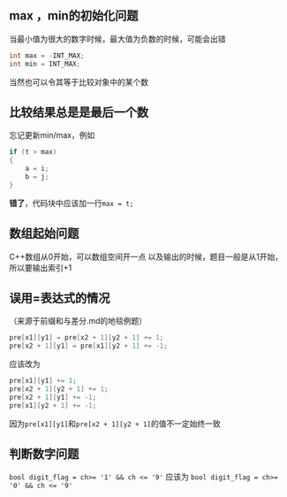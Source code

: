 ## max ，min的初始化问题
当最小值为很大的数字时候，最大值为负数的时候，可能会出错
```C++
int max = -INT_MAX;
int min = INT_MAX;
```
当然也可以令其等于比较对象中的某个数

## 比较结果总是是最后一个数
忘记更新min/max，例如
```c++
if (t > max)
{
    a = i;
    b = j;
}
```
**错了**，代码块中应该加一行`max = t;`

## 数组起始问题
C++数组从0开始，可以数组空间开一点
以及输出的时候，题目一般是从1开始，所以要输出索引+1

## 误用=表达式的情况
（来源于前缀和与差分.md的地毯例题）
```c++
pre[x1][y1] = pre[x2 + 1][y2 + 1] += 1;
pre[x2 + 1][y1] = pre[x1][y2 + 1] += -1;
```
应该改为
```c++
pre[x1][y1] += 1;
pre[x2 + 1][y2 + 1] += 1;
pre[x2 + 1][y1] += -1;
pre[x1][y2 + 1] += -1;
```
因为`pre[x1][y1]`和`pre[x2 + 1][y2 + 1]`的值不一定始终一致

## 判断数字问题
`bool digit_flag = ch>= '1' && ch <= '9'`
应该为
`bool digit_flag = ch>= '0' && ch <= '9'`